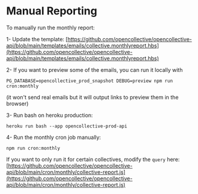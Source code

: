 # Manual Reporting

To manually run the monthly report:

1- Update the template: [https://github.com/opencollective/opencollective-api/blob/main/templates/emails/collective.monthlyreport.hbs](https://github.com/opencollective/opencollective-api/blob/main/templates/emails/collective.monthlyreport.hbs)

2- If you want to preview some of the emails, you can run it locally with

```text
PG_DATABASE=opencollective_prod_snapshot DEBUG=preview npm run cron:monthly
```

\(it won't send real emails but it will output links to preview them in the browser\)

3- Run bash on heroku production:

```text
heroku run bash --app opencollective-prod-api
```

4- Run the monthly cron job manually:

```text
npm run cron:monthly
```

If you want to only run it for certain collectives, modify the `query` here: [https://github.com/opencollective/opencollective-api/blob/main/cron/monthly/collective-report.js](https://github.com/opencollective/opencollective-api/blob/main/cron/monthly/collective-report.js)

